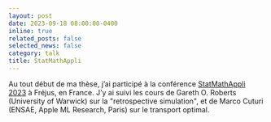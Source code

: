 ```yaml
---
layout: post
date: 2023-09-18 08:00:00-0400
inline: true
related_posts: false
selected_news: false
category: talk
title: StatMathAppli
---
```

Au tout début de ma thèse, j’ai participé à la conférence <a href="https://statmathappli.mathnum.inrae.fr/fr/past">StatMathAppli 2023</a> à Fréjus, en France.
J’y ai suivi les cours de Gareth O. Roberts (University of Warwick) sur la "retrospective simulation", et de Marco Cuturi (ENSAE, Apple ML Research, Paris) sur le transport optimal.
